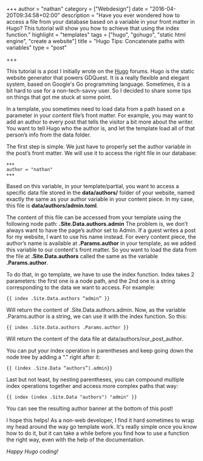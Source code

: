+++
author = "nathan"
category = ["Webdesign"]
date = "2016-04-20T09:34:58+02:00"
description = "Have you ever wondered how to access a file from your database based on a variable in your front matter in Hugo? This tutorial will show you how to achieve that using the index function."
highlight = "templates"
tags = ["hugo", "gohugo", "static html engine", "create a website"]
title = "Hugo Tips: Concatenate paths with variables"
type = "post"

+++

<span class="text-muted"> This tutorial is a post I initially wrote on the [Hugo](//gohugo.io/) forums. Hugo is the static website generator that powers GDQuest.
It is a really flexible and elegant system, based on Google's Go programming language. Sometimes, it is a bit hard to use for a non-tech-savvy user. So I decided to share some tips on things that got me stuck at some point. </span>

In a template, you sometimes need to load data from a path based on a parameter in your content file’s front matter. For example, you may want to add an author to every post that tells the visitor a bit more about the writer. You want to tell Hugo who the author is, and let the template load all of that person’s info from the data folder.

The first step is simple. We just have to properly set the author variable in the post’s front matter. We will use it to access the right file in our database:

~~~
+++
author = "nathan"
+++
~~~

Based on this variable, in your template/partial, you want to access a specific data file stored in the **data/authors/** folder of your website, named exactly the same as your author variable in your content piece. In my case, this file is **data/authors/admin.toml**.

The content of this file can be accessed from your template using the following node path: **.Site.Data.authors.admin**
The problem is, we don’t always want to have the page’s author set to Admin. If a guest writes a post for my website, I want to use his name instead. For every content piece, the author’s name is available at **.Params.author** in your template, as we added this variable to our content's front matter. So you want to load the data from the file at **.Site.Data.authors** called the same as the variable **.Params.author**.

To do that, in go template, we have to use the index function. Index takes 2 parameters: the first one is a node path, and the 2nd one is a string corresponding to the data we want to access. For example:

~~~
{{ index .Site.Data.authors “admin” }}
~~~

Will return the content of .Site.Data.authors.admin. Now, as the variable .Params.author is a string, we can use it with the index function. So this:

~~~
{{ index .Site.Data.authors .Params.author }}
~~~

Will return the content of the data file at data/authors/our_post_author.

You can put your index operation in parentheses and keep going down the node tree by adding a “.” right after it:

~~~
{{ (index .Site.Data “authors”).admin}}
~~~

Last but not least, by nesting parentheses, you can compound multiple index operations together and access more complex paths that way:

~~~
{{ index (index .Site.Data "authors") "admin" }}
~~~

You can see the resulting author banner at the bottom of this post!

I hope this helps! As a non-web developer, I find it hard sometimes to wrap my head around the way go template work. It's really simple once you know how to do it, but it can take a while before you find how to use a function the right way, even with the help of the documentation.

_Happy Hugo coding!_
